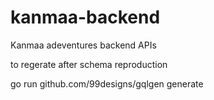 # kanmaa-backend
Kanmaa adeventures backend APIs 

to regerate after schema reproduction

go run github.com/99designs/gqlgen generate

